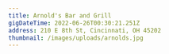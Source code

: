 ```yaml
---
title: Arnold's Bar and Grill
gigDateTime: 2022-06-26T00:30:21.251Z
address: 210 E 8th St, Cincinnati, OH 45202
thumbnail: /images/uploads/arnolds.jpg
---
```

